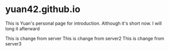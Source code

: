 # yuan42.github.io
This is Yuan's personal page for introduction.
Although it's short now. I will long it afterward

This is change from server
This is change from server2
This is change from server3
